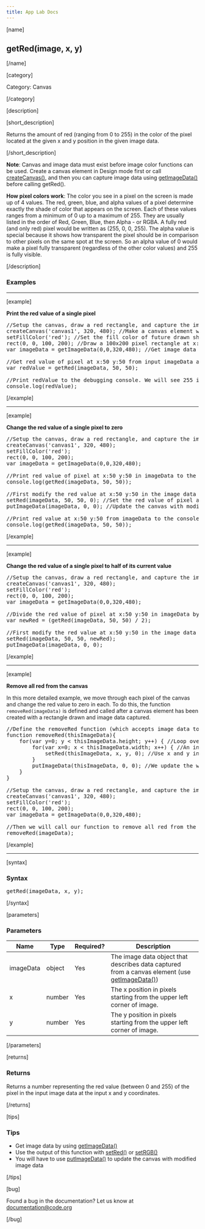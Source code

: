 ```yaml
---
title: App Lab Docs
---
```


[name]

## getRed(image, x, y)

[/name]


[category]

Category: Canvas

[/category]

[description]

[short_description]

Returns the amount of red (ranging from 0 to 255) in the color of the pixel located at the given x and y position in the given image data.

[/short_description]

**Note**: Canvas and image data must exist before image color functions can be used. Create a canvas element in Design mode first or call [createCanvas()](/applab/docs/createCanvas), and then you can capture image data using [getImageData()](/applab/docs/getImageData) before calling getRed().

**How pixel colors work**: The color you see in a pixel on the screen is made up of 4 values. The red, green, blue, and alpha values of a pixel determine exactly the shade of color that appears on the screen. Each of these values ranges from a minimum of 0 up to a maximum of 255. They are usually listed in the order of Red, Green, Blue, then Alpha - or RGBA. A fully red (and only red) pixel would be written as (255, 0, 0, 255). The alpha value is special because it shows how transparent the pixel should be in comparison to other pixels on the same spot at the screen. So an alpha value of 0 would make a pixel fully transparent (regardless of the other color values) and 255 is fully visible.

[/description]

### Examples
____________________________________________________

[example]

**Print the red value of a single pixel**

<pre>
//Setup the canvas, draw a red rectangle, and capture the image data of the whole canvas
createCanvas('canvas1', 320, 480); //Make a canvas element with the name 'canvas1' and size 320x480 pixels
setFillColor('red'); //Set the fill color of future drawn shapes
rect(0, 0, 100, 200); //Draw a 100x200 pixel rectangle at x:0 y:0 on the screen
var imageData = getImageData(0,0,320,480); //Get image data of the canvas (from x:0 y:0 to x:320 y:480)

//Get red value of pixel at x:50 y:50 from input imageData and store it in variable 'redValue'
var redValue = getRed(imageData, 50, 50);

//Print redValue to the debugging console. We will see 255 in the console.
console.log(redValue);
</pre>

[/example]

____________________________________________________

[example]

**Change the red value of a single pixel to zero**

<pre>
//Setup the canvas, draw a red rectangle, and capture the image data of the whole canvas
createCanvas('canvas1', 320, 480);
setFillColor('red');
rect(0, 0, 100, 200);
var imageData = getImageData(0,0,320,480);

//Print red value of pixel at x:50 y:50 in imageData to the debugging console. Again we will see 255.
console.log(getRed(imageData, 50, 50));

//First modify the red value at x:50 y:50 in the image data then update the canvas
setRed(imageData, 50, 50, 0); //Set the red value of pixel at x:50 y:50 in imageData to zero
putImageData(imageData, 0, 0); //Update the canvas with modified image data starting at x:0 y:0

//Print red value at x:50 y:50 from imageData to the console again. We will see 0 in the console.
console.log(getRed(imageData, 50, 50)); 
</pre>

[/example]

____________________________________________________

[example]

**Change the red value of a single pixel to half of its current value**

<pre>
//Setup the canvas, draw a red rectangle, and capture the image data of the whole canvas
createCanvas('canvas1', 320, 480);
setFillColor('red');
rect(0, 0, 100, 200);
var imageData = getImageData(0,0,320,480);

//Divide the red value of pixel at x:50 y:50 in imageData by 2 and store as 'newRed'
var newRed = (getRed(imageData, 50, 50) / 2);

//First modify the red value at x:50 y:50 in the image data using 'newRed' then update the canvas
setRed(imageData, 50, 50, newRed);
putImageData(imageData, 0, 0);
</pre>

[/example]

____________________________________________________

[example]

**Remove all red from the canvas**

In this more detailed example, we move through each pixel of the canvas and change the red value to zero in each. To do this, the function `removeRed(imageData)` is defined and called after a canvas element has been created with a rectangle drawn and image data captured.

<pre>
//Define the removeRed function (which accepts image data to work on as variable 'thisImageData')
function removeRed(thisImageData){
    for(var y=0; y < thisImageData.height; y++) { //Loop over each pixel in y axis
        for(var x=0; x < thisImageData.width; x++) { //An inner loop over each pixel in x axis
            setRed(thisImageData, x, y, 0); //Use x and y in our loops to set each pixel's red value to 0
        }
        putImageData(thisImageData, 0, 0); //We update the whole canvas for every pixel in our loops
    }
}

//Setup the canvas, draw a red rectangle, and capture the image data of the whole canvas
createCanvas('canvas1', 320, 480);
setFillColor('red');
rect(0, 0, 100, 200);
var imageData = getImageData(0,0,320,480);

//Then we will call our function to remove all red from the canvas one pixel at a time
removeRed(imageData);
</pre>

[/example]

____________________________________________________

[syntax]

### Syntax
<pre>
getRed(imageData, x, y);
</pre>

[/syntax]

[parameters]

### Parameters

| Name  | Type | Required? | Description |
|-----------------|------|-----------|-------------|
| imageData | object | Yes | The image data object that describes data captured from a canvas element (use [getImageData()](/applab/docs/getImageData))    |
| x | number | Yes | The x position in pixels starting from the upper left corner of image.  |
| y | number | Yes | The y position in pixels starting from the upper left corner of image.  |

[/parameters]

[returns]

### Returns
Returns a number representing the red value (between 0 and 255) of the pixel in the input image data at the input x and y coordinates.

[/returns]

[tips]

### Tips
- Get image data by using [getImageData()](/applab/docs/getImageData)
- Use the output of this function with [setRed()](/applab/docs/setRed) or [setRGB()](/applab/docs/setRGB)
- You will have to use [putImageData()](/applab/docs/putImageData) to update the canvas with modified image data

[/tips]

[bug]

Found a bug in the documentation? Let us know at documentation@code.org

[/bug]
